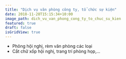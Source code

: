 ```yaml
---
title: "Dịch vụ văn phòng công ty, tổ chức sự kiện"
date: 2018-11-28T15:15:34+10:00
image_path: dich_vu_van_phong_cong_ty_to_chuc_su_kien
featured: true
draft: false
isGridView: true
---
```


- Phông hội nghị, rèm văn phòng các loại
- Cắt chữ xốp hội nghị, trang trí phòng họp,…
